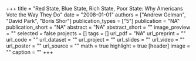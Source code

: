 +++
title = "Red State, Blue State, Rich State, Poor State: Why Americans Vote the Way They Do"
date = "2008-01-01"
authors = ["Andrew Gelman", "David Park", "Boris Shor"]
publication_types = ["5"]
publication = "NA"
publication_short = "NA"
abstract = "NA"
abstract_short = ""
image_preview = ""
selected = false
projects = []
tags = []
url_pdf = "NA"
url_preprint = ""
url_code = ""
url_dataset = ""
url_project = ""
url_slides = ""
url_video = ""
url_poster = ""
url_source = ""
math = true
highlight = true
[header]
image = ""
caption = ""
+++
